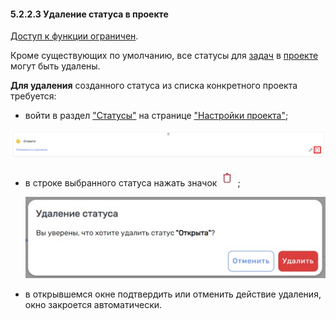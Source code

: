 #### 5.2.2.3 Удаление статуса в проекте  

[Доступ к функции ограничен](../../../9_roles_&_access/9.2_access.md).  

Кроме существующих по умолчанию, все статусы для [задач](../../../6_task/6_task.md) в [проекте](../../5_project.md) могут быть удалены.

**Для удаления** созданного статуса из списка конкретного проекта требуется:  

- войти в раздел ["Статусы"](5.2.2_states.md) на странице ["Настройки проекта"](../5.2_settings.md);

 ![5.2.2.3-1](/imgs/5.2.2.3-1.jpg)

- в строке выбранного статуса нажать значок ![удалить](/imgs/удалить.jpg);

  ![5.2.2.3-2](/imgs/5.2.2.3-2.jpg)

- в открывшемся окне подтвердить или отменить действие удаления, окно закроется автоматически.

